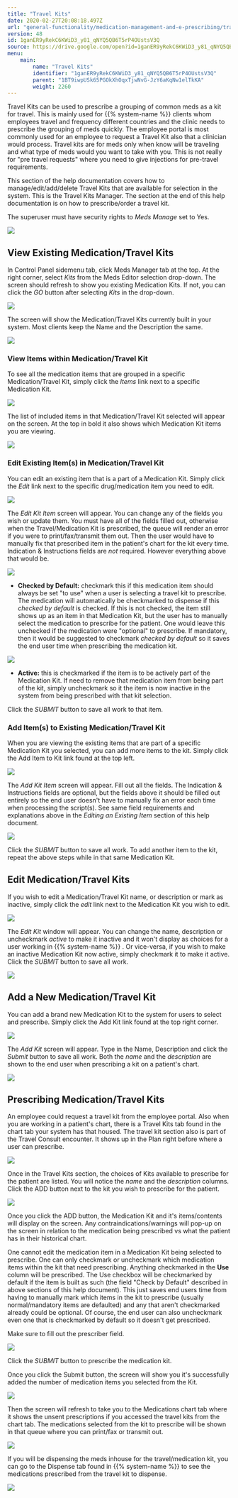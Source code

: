 ```yaml
---
title: "Travel Kits"
date: 2020-02-27T20:08:18.497Z
url: "general-functionality/medication-management-and-e-prescribing/travel-kits.html"
version: 48
id: 1ganER9yRekC6KWiD3_y81_qNYQ5QB6T5rP4OUstsV3Q
source: https://drive.google.com/open?id=1ganER9yRekC6KWiD3_y81_qNYQ5QB6T5rP4OUstsV3Q
menu:
    main:
        name: "Travel Kits"
        identifier: "1ganER9yRekC6KWiD3_y81_qNYQ5QB6T5rP4OUstsV3Q"
        parent: "1BT9iwpUSk65PGOkXhOqxTjwNvG-JzY6aKqNw1elTkKA"
        weight: 2260
---
```

Travel Kits can be used to prescribe a grouping of common meds as a kit for travel. This is mainly used for {{% system-name %}} clients whom employees travel and frequency different countries and the clinic needs to prescribe the grouping of meds quickly. The employee portal is most commonly used for an employee to request a Travel Kit also that a clinician would process. Travel kits are for meds only when know will be traveling and what type of meds would you want to take with you. This is not really for "pre travel requests" where you need to give injections for pre-travel requirements.

This section of the help documentation covers how to manage/edit/add/delete Travel Kits that are available for selection in the system. This is the Travel Kits Manager. The section at the end of this help documentation is on how to prescribe/order a travel kit.

The superuser must have security rights to *Meds Manage* set to Yes.

![](../../external_files/513f779e97387e6d80bbca804496d562.png)

## View Existing Medication/Travel Kits

In Control Panel sidemenu tab, click Meds Manager tab at the top. At the right corner, select *Kits* from the Meds Editor selection drop-down. The screen should refresh to show you existing Medication Kits. If not, you can click the *GO* button after selecting *Kits* in the drop-down.

![](../../external_files/274f43b429bed3bf193639ae45f975f4.png)

The screen will show the Medication/Travel Kits currently built in your system. Most clients keep the Name and the Description the same.

![](../../external_files/f845ec4f21bd06b1cecb6a2dd269a93e.png)

### View Items within Medication/Travel Kit

To see all the medication items that are grouped in a specific Medication/Travel Kit, simply click the *Items* link next to a specific Medication Kit.

![](../../external_files/aca4fc9a070c0238d1dd1a83c770c65c.png)

The list of included items in that Medication/Travel Kit selected will appear on the screen. At the top in bold it also shows which Medication Kit items you are viewing.

![](../../external_files/fc79c02c51cde06dc84347f9847d4d46.png)

### Edit Existing Item(s) in Medication/Travel Kit

You can edit an existing item that is a part of a Medication Kit. Simply click the *Edit* link next to the specific drug/medication item you need to edit.

![](../../external_files/3c86c7e4ccfebc36473fbc0c4c3db4b1.png)

The *Edit Kit Item* screen will appear. You can change any of the fields you wish or update them. You must have all of the fields filled out, otherwise when the Travel/Medication Kit is prescribed, the queue will render an error if you were to print/fax/transmit them out. Then the user would have to manually fix that prescribed item in the patient's chart for the kit every time. Indication & Instructions fields are *not* required. However everything above that would be.

![](../../external_files/a6f008e9a98a652a2c7fc2a79c9f23d8.png)

* <strong>Checked by Default:</strong> checkmark this if this medication item should always be set "to use" when a user is selecting a travel kit to prescribe. The medication will automatically be checkmarked to dispense if this <em>checked by default</em> is checked. If this is not checked, the item still shows up as an item in that Medication Kit, but the user has to manually select the medication to prescribe for the patient. One would leave this unchecked if the medication were "optional" to prescribe. If mandatory, then it would be suggested to checkmark <em>checked by default</em> so it saves the end user time when prescribing the medication kit.

![](../../external_files/49398e4da51a358f3ac9323aba143791.png)

* <strong>Active:</strong> this is checkmarked if the item is to be actively part of the Medication Kit. If need to remove that medication item from being part of the kit, simply uncheckmark so it the item is now inactive in the system from being prescribed with that kit selection.

Click the *SUBMIT* button to save all work to that item.

### Add Item(s) to Existing Medication/Travel Kit

When you are viewing the existing items that are part of a specific Medication Kit you selected, you can add more items to the kit. Simply click the Add Item to Kit link found at the top left.

![](../../external_files/5a2debc5bafade02a59cf5b93f68b342.png)

The *Add Kit Item* screen will appear. Fill out all the fields. The Indication & Instructions fields are optional, but the fields above it should be filled out entirely so the end user doesn't have to manually fix an error each time when processing the script(s). See same field requirements and explanations above in the *Editing an Existing Item* section of this help document.

![](../../external_files/30def787db738fd484d6bb2c990e650b.png)

Click the *SUBMIT* button to save all work. To add another item to the kit, repeat the above steps while in that same Medication Kit.

## Edit Medication/Travel Kits

If you wish to edit a Medication/Travel Kit name, or description or mark as inactive, simply click the *edit* link next to the Medication Kit you wish to edit.

![](../../external_files/fb27696ddac2b4d30fdcee49dcb36276.png)

The *Edit Kit* window will appear. You can change the name, description or uncheckmark *active* to make it inactive and it won't display as choices for a user working in {{% system-name %}} . Or vice-versa, if you wish to make an inactive Medication Kit now active, simply checkmark it to make it active. Click the *SUBMIT* button to save all work.

![](../../external_files/76a64058cbc64eb186ded9d7c37876ce.png)

## Add a New Medication/Travel Kit

You can add a brand new Medication Kit to the system for users to select and prescribe. Simply click the Add Kit link found at the top right corner.

![](../../external_files/5b43173a242e080660b2e3c1840ef769.png)

The *Add Kit* screen will appear. Type in the Name, Description and click the *Submit* button to save all work. Both the *name* and the *description* are shown to the end user when prescribing a kit on a patient's chart.

![](../../external_files/a39827d3f6765fe474f31c1926730886.png)

## Prescribing Medication/Travel Kits

An employee could request a travel kit from the employee portal. Also when you are working in a patient's chart, there is a Travel Kits tab found in the chart tab your system has that housed. The travel kit section also is part of the Travel Consult encounter. It shows up in the Plan right before where a user can prescribe.

![](../../external_files/51fc11f5f4dcf1f78ffe6d6769f58889.png)

Once in the Travel Kits section, the choices of Kits available to prescribe for the patient are listed. You will notice the *name* and the *description* columns. Click the ADD button next to the kit you wish to prescribe for the patient.

![](../../external_files/d05bca0e3d2fd944f4ac3d32b7951e7c.png)

Once you click the ADD button, the Medication Kit and it's items/contents will display on the screen. Any contraindications/warnings will pop-up on the screen in relation to the medication being prescribed vs what the patient has in their historical chart.

One cannot edit the medication item in a Medication Kit being selected to prescribe. One can only checkmark or uncheckmark which medication items within the kit that need prescribing. Anything checkmarked in the **Use** column will be prescribed. The Use checkbox will be checkmarked by default if the item is built as such (the field "Check by Default" described in above sections of this help document). This just saves end users time from having to manually mark which items in the kit to prescribe (usually normal/mandatory items are defaulted) and any that aren't checkmarked already could be optional. Of course, the end user can also uncheckmark even one that is checkmarked by default so it doesn't get prescribed.

Make sure to fill out the prescriber field.

![](../../external_files/0c0b4d5a77c4b659e3de4c7c00b23753.png)

Click the *SUBMIT* button to prescribe the medication kit.

Once you click the Submit button, the screen will show you it's successfully added the number of medication items you selected from the Kit.

![](../../external_files/ec50ee635cc6590c140e43eb4f87a1aa.png)

Then the screen will refresh to take you to the Medications chart tab where it shows the unsent prescriptions if you accessed the travel kits from the chart tab. The medications selected from the kit to prescribe will be shown in that queue where you can print/fax or transmit out.

![](../../external_files/201e44bf9d64027214a36b3506d4e749.png)

If you will be dispensing the meds inhouse for the travel/medication kit, you can go to the Dispense tab found in {{% system-name %}} to see the medications prescribed from the travel kit to dispense.

![](../../external_files/b30e6d814d7586bff3cfa1326d24aa27.png)

